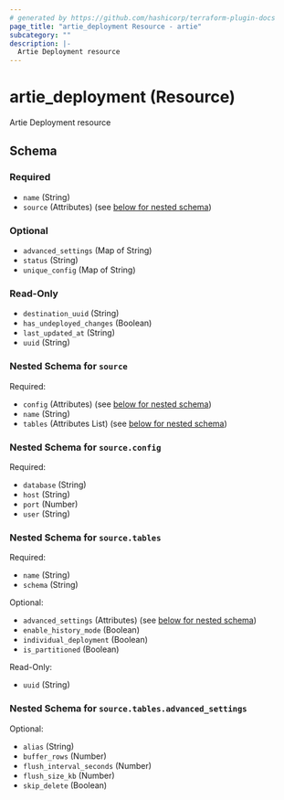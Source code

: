 ```yaml
---
# generated by https://github.com/hashicorp/terraform-plugin-docs
page_title: "artie_deployment Resource - artie"
subcategory: ""
description: |-
  Artie Deployment resource
---
```


# artie_deployment (Resource)

Artie Deployment resource



<!-- schema generated by tfplugindocs -->
## Schema

### Required

- `name` (String)
- `source` (Attributes) (see [below for nested schema](#nestedatt--source))

### Optional

- `advanced_settings` (Map of String)
- `status` (String)
- `unique_config` (Map of String)

### Read-Only

- `destination_uuid` (String)
- `has_undeployed_changes` (Boolean)
- `last_updated_at` (String)
- `uuid` (String)

<a id="nestedatt--source"></a>
### Nested Schema for `source`

Required:

- `config` (Attributes) (see [below for nested schema](#nestedatt--source--config))
- `name` (String)
- `tables` (Attributes List) (see [below for nested schema](#nestedatt--source--tables))

<a id="nestedatt--source--config"></a>
### Nested Schema for `source.config`

Required:

- `database` (String)
- `host` (String)
- `port` (Number)
- `user` (String)


<a id="nestedatt--source--tables"></a>
### Nested Schema for `source.tables`

Required:

- `name` (String)
- `schema` (String)

Optional:

- `advanced_settings` (Attributes) (see [below for nested schema](#nestedatt--source--tables--advanced_settings))
- `enable_history_mode` (Boolean)
- `individual_deployment` (Boolean)
- `is_partitioned` (Boolean)

Read-Only:

- `uuid` (String)

<a id="nestedatt--source--tables--advanced_settings"></a>
### Nested Schema for `source.tables.advanced_settings`

Optional:

- `alias` (String)
- `buffer_rows` (Number)
- `flush_interval_seconds` (Number)
- `flush_size_kb` (Number)
- `skip_delete` (Boolean)
